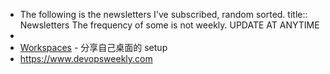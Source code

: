 - The following is the newsletters I've subscribed, random sorted. 
  title:: Newsletters
  The frequency of some is not weekly.
  UPDATE AT ANYTIME
-
- [Workspaces](https://www.workspaces.xyz) - 分享自己桌面的 setup
- https://www.devopsweekly.com